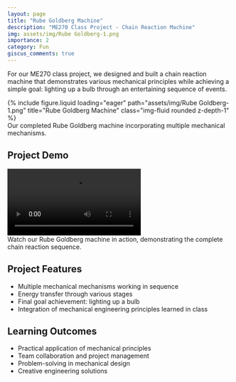 ```yaml
---
layout: page
title: "Rube Goldberg Machine"
description: "ME270 Class Project - Chain Reaction Machine"
img: assets/img/Rube Goldberg-1.png
importance: 2
category: Fun
giscus_comments: true
---
```


For our ME270 class project, we designed and built a chain reaction machine that demonstrates various mechanical principles while achieving a simple goal: lighting up a bulb through an entertaining sequence of events.

<div class="row">
    <div class="col-sm mt-3 mt-md-0">
        {% include figure.liquid loading="eager" path="assets/img/Rube Goldberg-1.png" title="Rube Goldberg Machine" class="img-fluid rounded z-depth-1" %}
    </div>
</div>
<div class="caption">
    Our completed Rube Goldberg machine incorporating multiple mechanical mechanisms.
</div>

## Project Demo

<div class="row justify-content-sm-center">
    <div class="col-sm-8 mt-3 mt-md-0">
        <video class="img-fluid rounded z-depth-1" controls>
            <source src="../../assets/video/Rube_Goldberg-2.mp4" type="video/mp4"/>
        </video>
    </div>
</div>
</div>
<div class="caption">
    Watch our Rube Goldberg machine in action, demonstrating the complete chain reaction sequence.
</div>

## Project Features

- Multiple mechanical mechanisms working in sequence
- Energy transfer through various stages
- Final goal achievement: lighting up a bulb
- Integration of mechanical engineering principles learned in class

## Learning Outcomes

- Practical application of mechanical principles
- Team collaboration and project management
- Problem-solving in mechanical design
- Creative engineering solutions